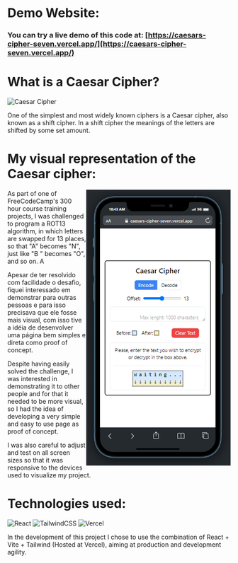 # Demo Website:

### You can try a live demo of this code at: [https://caesars-cipher-seven.vercel.app/](https://caesars-cipher-seven.vercel.app/)

# What is a Caesar Cipher?

![Caesar Cipher](https://higherlogicdownload.s3.amazonaws.com/IMWUC/UploadedImages/92757287-d116-4157-b004-c2a0aba1b048/Caesar_cipher.png)

One of the simplest and most widely known ciphers is a Caesar cipher, also known as a shift cipher. In a shift cipher the meanings of the letters are shifted by some set amount.

# My visual representation of the Caesar cipher:

<img align="right" src="./src/assets/mobile_demo.png"/>

<p>As part of one of FreeCodeCamp's 300 hour course training projects, I was challenged to program a ROT13 algorithm, in which letters are swapped for 13 places, so that "A" becomes "N", just like "B " becomes "O", and so on. A

Apesar de ter resolvido com facilidade o desafio, fiquei interessado em demonstrar para outras pessoas e para isso precisava que ele fosse mais visual, com isso tive a idéia de desenvolver uma página bem simples e direta como proof of concept.

Despite having easily solved the challenge, I was interested in demonstrating it to other people and for that it needed to be more visual, so I had the idea of developing a very simple and easy to use page as proof of concept.

I was also careful to adjust and test on all screen sizes so that it was responsive to the devices used to visualize my project.</p>

# Technologies used:

![React](https://img.shields.io/badge/react-%2320232a.svg?style=for-the-badge&logo=react&logoColor=%2361DAFB) ![TailwindCSS](https://img.shields.io/badge/tailwindcss-%2338B2AC.svg?style=for-the-badge&logo=tailwind-css&logoColor=white) ![Vercel](https://img.shields.io/badge/vercel-%23000000.svg?style=for-the-badge&logo=vercel&logoColor=white)

In the development of this project I chose to use the combination of React + Vite + Tailwind (Hosted at Vercel), aiming at production and development agility.
